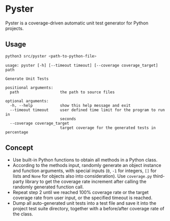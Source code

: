 # Pyster

Pyster is a coverage-driven automatic unit test generator for Python projects.

## Usage
```bash
python3 src/pyster <path-to-python-file>
```

```
usage: pyster [-h] [--timeout timeout] [--coverage coverage_target] path

Generate Unit Tests

positional arguments:
  path                  the path to source files

optional arguments:
  -h, --help            show this help message and exit
  --timeout timeout     user defined time limit for the program to run in
                        seconds
  --coverage coverage_target
                        target coverage for the generated tests in percentage
```

## Concept
* Use built-in Python functions to obtain all methods in a Python class.
* According to the methods input, randomly generate an object instance and function arguments, with special inputs (`0`, `-1` for integers, `[]` for lists and `None` for objects also into consideration). Use `coverage.py` third-party library to get the coverage rate increment after calling the randomly generated function call.
* Repeat step 2 until we reached 100% coverage rate or the target coverage rate from user input, or the specified timeout is reached.
* Dump all auto-generated unit tests into a test file and save it into the project test suite directory, together with a before/after coverage rate of the class.
